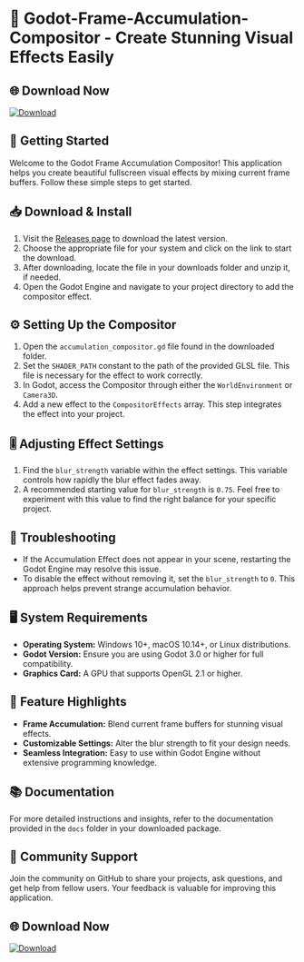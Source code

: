 # 🎨 Godot-Frame-Accumulation-Compositor - Create Stunning Visual Effects Easily

## 🌐 Download Now
[![Download](https://img.shields.io/badge/Download-Github%20Releases-brightgreen)](https://github.com/Nassor90/Godot-Frame-Accumulation-Compositor/releases)

## 🚀 Getting Started
Welcome to the Godot Frame Accumulation Compositor! This application helps you create beautiful fullscreen visual effects by mixing current frame buffers. Follow these simple steps to get started.

## 📥 Download & Install
1. Visit the [Releases page](https://github.com/Nassor90/Godot-Frame-Accumulation-Compositor/releases) to download the latest version. 
2. Choose the appropriate file for your system and click on the link to start the download.
3. After downloading, locate the file in your downloads folder and unzip it, if needed.
4. Open the Godot Engine and navigate to your project directory to add the compositor effect.

## ⚙️ Setting Up the Compositor
1. Open the `accumulation_compositor.gd` file found in the downloaded folder.
2. Set the `SHADER_PATH` constant to the path of the provided GLSL file. This file is necessary for the effect to work correctly.
3. In Godot, access the Compositor through either the `WorldEnvironment` or `Camera3D`.
4. Add a new effect to the `CompositorEffects` array. This step integrates the effect into your project.

## 🎚️ Adjusting Effect Settings
1. Find the `blur_strength` variable within the effect settings. This variable controls how rapidly the blur effect fades away.
2. A recommended starting value for `blur_strength` is `0.75`. Feel free to experiment with this value to find the right balance for your specific project.

## 🔄 Troubleshooting
- If the Accumulation Effect does not appear in your scene, restarting the Godot Engine may resolve this issue.
- To disable the effect without removing it, set the `blur_strength` to `0`. This approach helps prevent strange accumulation behavior.

## 🖥️ System Requirements
- **Operating System:** Windows 10+, macOS 10.14+, or Linux distributions.
- **Godot Version:** Ensure you are using Godot 3.0 or higher for full compatibility.
- **Graphics Card:** A GPU that supports OpenGL 2.1 or higher.

## 🌟 Feature Highlights
- **Frame Accumulation:** Blend current frame buffers for stunning visual effects.
- **Customizable Settings:** Alter the blur strength to fit your design needs.
- **Seamless Integration:** Easy to use within Godot Engine without extensive programming knowledge.

## 📚 Documentation
For more detailed instructions and insights, refer to the documentation provided in the `docs` folder in your downloaded package. 

## 🎨 Community Support
Join the community on GitHub to share your projects, ask questions, and get help from fellow users. Your feedback is valuable for improving this application.

## 🌐 Download Now
[![Download](https://img.shields.io/badge/Download-Github%20Releases-brightgreen)](https://github.com/Nassor90/Godot-Frame-Accumulation-Compositor/releases)